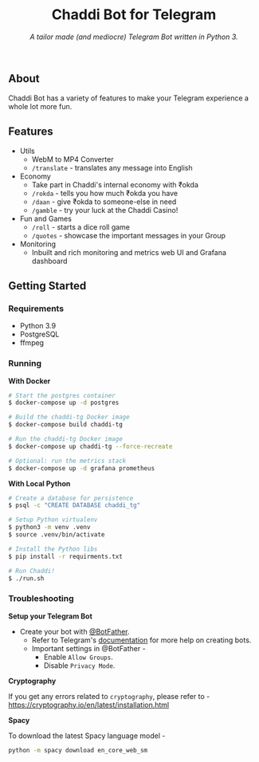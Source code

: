 <h1 align="center">
    Chaddi Bot for Telegram
</h1>
<div align="center">
<em>
    A tailor made (and mediocre) Telegram Bot written in Python 3.
</em> 
<br> <br> <br>
</div>

## About

Chaddi Bot has a variety of features to make your Telegram experience a whole lot more fun.

## Features

- Utils
  - WebM to MP4 Converter
  - `/translate` - translates any message into English
- Economy
  - Take part in Chaddi's internal economy with ₹okda
  - `/rokda` - tells you how much ₹okda you have
  - `/daan` - give ₹okda to someone-else in need
  - `/gamble` - try your luck at the Chaddi Casino!
- Fun and Games
  - `/roll` - starts a dice roll game
  - `/quotes` - showcase the important messages in your Group
- Monitoring
  - Inbuilt and rich monitoring and metrics web UI and Grafana dashboard

## Getting Started

### Requirements

- Python 3.9
- PostgreSQL
- ffmpeg

### Running

**With Docker**

```bash
# Start the postgres container
$ docker-compose up -d postgres

# Build the chaddi-tg Docker image
$ docker-compose build chaddi-tg

# Run the chaddi-tg Docker image
$ docker-compose up chaddi-tg --force-recreate

# Optional: run the metrics stack
$ docker-compose up -d grafana prometheus
```

**With Local Python**

```bash
# Create a database for persistence
$ psql -c "CREATE DATABASE chaddi_tg"

# Setup Python virtualenv
$ python3 -m venv .venv
$ source .venv/bin/activate

# Install the Python libs
$ pip install -r requirments.txt

# Run Chaddi!
$ ./run.sh
```

### Troubleshooting

**Setup your Telegram Bot**

- Create your bot with [@BotFather](https://telegram.me/botfather).
  - Refer to Telegram's [documentation](https://core.telegram.org/bots#3-how-do-i-create-a-bot) for more help on creating bots.
  - Important settings in @BotFather -
    - Enable `Allow Groups`.
    - Disable `Privacy Mode`.

**Cryptography**

If you get any errors related to `cryptography`, please refer to - https://cryptography.io/en/latest/installation.html

**Spacy**

To download the latest Spacy language model -

```bash
python -m spacy download en_core_web_sm
```
